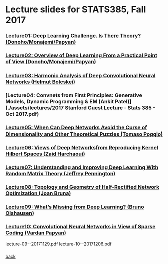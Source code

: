 
# Lecture slides for STATS385, Fall 2017


### [Lecture01: Deep Learning Challenge. Is There Theory? (Donoho/Monajemi/Papyan)](./assets/lectures/StanfordStats385-20170927-Lecture01-Donoho.pdf)

### [Lecture02: Overview of Deep Learning From a Practical Point of View (Donoho/Monajemi/Papyan)](./assets/lectures/Lecture-02-AsCorrected.pdf)

### [Lecture03: Harmonic Analysis of Deep Convolutional Neural Networks (Helmut Bolcskei)](./assets/lectures/bolcskei-stats385-slides.pdf)

### [Lecture04: Convnets from First Principles: Generative Models, Dynamic Programming & EM (Ankit Patel)](./assets/lectures/2017 Stanford Guest Lecture - Stats 385 - Oct 2017.pdf)

### [Lecture05: When Can Deep Networks Avoid the Curse of Dimensionality and Other Theoretical Puzzles (Tomaso Poggio)](./assets/lectures/StanfordStats385-20171025-Lecture05-Poggio.pdf)

### [Lecture06: Views of Deep Networksfrom Reproducing Kernel Hilbert Spaces (Zaid Harchaoui)](./assets/lectures/lecture6_stats385_stanford_nov17.pdf)

### [Lecture07: Understanding and Improving Deep Learning With Random Matrix Theory (Jeffrey Pennington)](./assets/lectures/Understanding_and_improving_deep_learing_with_random_matrix_theory.pdf)

### [Lecture08: Topology and Geometry of Half-Rectified Network Optimization (Joan Bruna)](./assets/lectures/stanford_nov15.pdf)

### [Lecture09: What’s Missing from Deep Learning? (Bruno Olshausen)](./assets/lectures/lecture-09--20171129.pdf)

### [Lecture10: Convolutional Neural Networks in View of Sparse Coding (Vardan Papyan)](./assets/lectures/lecture-10--20171206.pdf)

lecture-09--20171129.pdflecture-10--20171206.pdf

### []()

[back](./)
